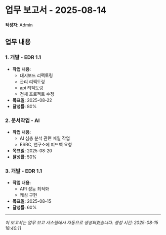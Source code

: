 # 업무 보고서 - 2025-08-14

**작성자**: Admin

## 업무 내용

### 1. 개발 - EDR 1.1

- **작업 내용**:
  - 대시보드 리펙토링
  - 관리 리펙토링
  - api 리펙토링
  - 전체 프로젝트 수정
- **목표일**: 2025-08-22
- **달성률**: 80%

### 2. 문서작업 - AI

- **작업 내용**:
  - AI 심층 분석 관련 메일 작업
  - ESRC, 연구소에 피드백 요청
- **목표일**: 2025-08-20
- **달성률**: 50%

### 3. 개발 - EDR 1.1

- **작업 내용**:
  - API 성능 최적화
  - 캐싱 구현
- **목표일**: 2025-08-15
- **달성률**: 60%

---

*이 보고서는 업무 보고 시스템에서 자동으로 생성되었습니다.*
*생성 시간: 2025-08-15 18:40:11*
